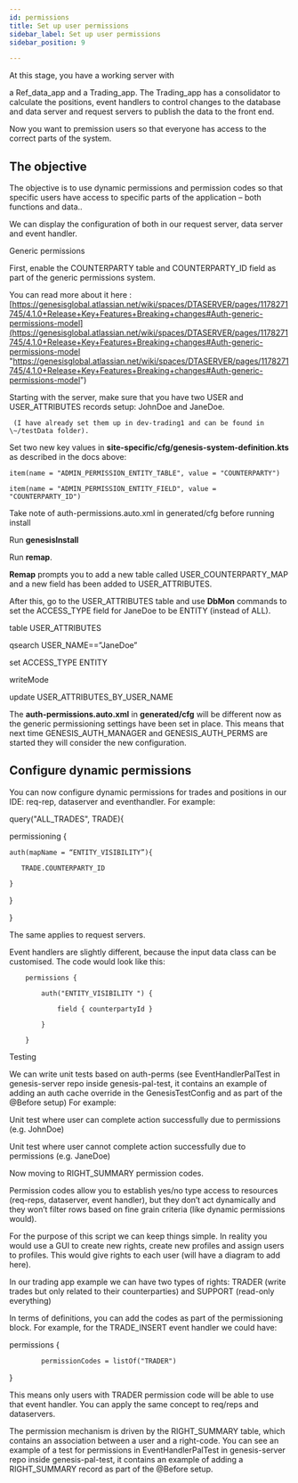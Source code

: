 ```yaml
---
id: permissions
title: Set up user permissions
sidebar_label: Set up user permissions
sidebar_position: 9

---
```

At this stage, you have a working server with 

a Ref_data_app and a Trading_app. The Trading_app has a consolidator to calculate the positions, event handlers to control changes to the database and data server and request servers to publish the data to the front end.

Now you want to premission users so that everyone has access to the correct parts of the system.

## The objective

The objective is to use dynamic permissions and permission codes so that specific users have access to specific parts of the application – both functions and data..

We can display the configuration of both in our request server, data server and event handler.

Generic permissions

First, enable the COUNTERPARTY table and COUNTERPARTY_ID field as part of the generic permissions system.

You can read more about it here : [https://genesisglobal.atlassian.net/wiki/spaces/DTASERVER/pages/1178271745/4.1.0+Release+Key+Features+Breaking+changes#Auth-generic-permissions-model](https://genesisglobal.atlassian.net/wiki/spaces/DTASERVER/pages/1178271745/4.1.0+Release+Key+Features+Breaking+changes#Auth-generic-permissions-model "https://genesisglobal.atlassian.net/wiki/spaces/DTASERVER/pages/1178271745/4.1.0+Release+Key+Features+Breaking+changes#Auth-generic-permissions-model")

Starting with the server, make sure that you have two USER and USER_ATTRIBUTES records setup: JohnDoe and JaneDoe.

     (I have already set them up in dev-trading1 and can be found in \~/testData folder).

Set two new key values in **site-specific/cfg/genesis-system-definition.kts** as described in the docs above:

    item(name = "ADMIN_PERMISSION_ENTITY_TABLE", value = "COUNTERPARTY")

    item(name = "ADMIN_PERMISSION_ENTITY_FIELD", value = "COUNTERPARTY_ID")

Take note of auth-permissions.auto.xml in generated/cfg before running install

Run **genesisInstall**

Run **remap**.

**Remap** prompts you to add a new table called USER_COUNTERPARTY_MAP and a new field has been added to USER_ATTRIBUTES.

After this, go to the USER_ATTRIBUTES table and use **DbMon** commands to set the ACCESS_TYPE field for JaneDoe to be ENTITY (instead of ALL).

table USER_ATTRIBUTES

qsearch USER_NAME==”JaneDoe”

set ACCESS_TYPE ENTITY

writeMode

update USER_ATTRIBUTES_BY_USER_NAME

The **auth-permissions.auto.xml** in **generated/cfg** will be different now as the generic permissioning settings have been set in place. This means that next time GENESIS_AUTH_MANAGER and GENESIS_AUTH_PERMS are started they will consider the new configuration.

## Configure dynamic permissions

You can now configure dynamic permissions for trades and positions in our IDE: req-rep, dataserver and eventhandler. For example:

query("ALL_TRADES", TRADE){

permissioning {

    auth(mapName = “ENTITY_VISIBILITY”){ 
    
       TRADE.COUNTERPARTY_ID 
    
    } 

}

}

The same applies to request servers.

Event handlers are slightly different, because the input data class can be customised. The code would look like this:

        permissions { 
    
            auth("ENTITY_VISIBILITY ") { 
    
                field { counterpartyId } 
    
            } 
    
        } 

Testing

We can write unit tests based on auth-perms (see EventHandlerPalTest in genesis-server repo inside genesis-pal-test, it contains an example of adding an auth cache override in the GenesisTestConfig and as part of the @Before setup) For example:

Unit test where user can complete action successfully due to permissions (e.g. JohnDoe)

Unit test where user cannot complete action successfully due to permissions (e.g. JaneDoe)

Now moving to RIGHT_SUMMARY permission codes.

Permission codes allow you to establish yes/no type access to resources (req-reps, dataserver, event handler), but they don’t act dynamically and they won’t filter rows based on fine grain criteria (like dynamic permissions would).

For the purpose of this script we can keep things simple. In reality you would use a GUI to create new rights, create new profiles and assign users to profiles. This would give rights to each user (will have a diagram to add here).

In our trading app example we can have two types of rights: TRADER (write trades but only related to their counterparties) and SUPPORT (read-only everything)

In terms of definitions, you can add the codes as part of the permissioning block. For example, for the TRADE_INSERT event handler we could have:

permissions {

            permissionCodes = listOf("TRADER") 

}

This means only users with TRADER permission code will be able to use that event handler. You can apply the same concept to req/reps and dataservers.

The permission mechanism is driven by the RIGHT_SUMMARY table, which contains an association between a user and a right-code. You can see an example of a test for permissions in EventHandlerPalTest in genesis-server repo inside genesis-pal-test, it contains an example of adding a RIGHT_SUMMARY record as part of the @Before setup.
